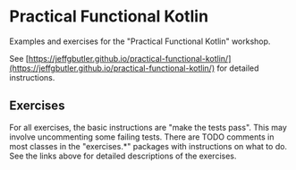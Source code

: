 # Practical Functional Kotlin
Examples and exercises for the "Practical Functional Kotlin" workshop.

See [https://jeffgbutler.github.io/practical-functional-kotlin/](https://jeffgbutler.github.io/practical-functional-kotlin/) for detailed instructions. 

## Exercises
For all exercises, the basic instructions are "make the tests pass". This may involve uncommenting some failing tests. There are TODO comments in most classes in the "exercises.*" packages with instructions on what to do. See the links above for detailed descriptions of the exercises.

